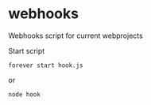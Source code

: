 webhooks
========

Webhooks script for current webprojects

  Start script

    forever start hook.js
  
  or 

    node hook

  
